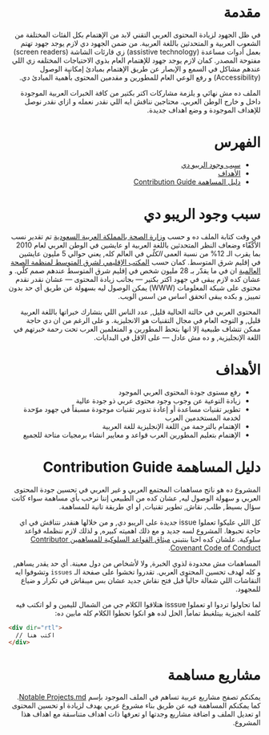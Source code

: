 <div dir="rtl">

# مقدمة
في ظل الجهود لزيادة المحتوى العربي التقني لابد من الإهتمام بكل الفئات المختلفة من الشعوب العربية و المتحدثين باللغة العربية. من ضمن الجهود دي لازم يوجد جهود تهتم بعمل أدوات مساعدة (assistive technology) زي قارئات الشاشة (screen readers) مفتوحة المصدر. كمان لازم يوجد جهود للإهتمام العام بذوي الاحتياجات المختلفه زي اللي عندهم مشاكل في السمع و الإبصار عن طريق الإهتمام بمبادئ إمكانية الوصول (Accessibility) و رفع الوعي العام للمطورين و مقدمين المحتوى بأهمية المبادئ دي.

الملف ده مش نهائي و يلزمة مشاركات اكتر بكتير من كافة الخبرات العربية الموجودة داخل و خارج الوطن العربي. محتاجين نناقش ايه اللي نقدر نعمله و ازاي نقدر نوصل للإهداف الموجودة و وضع اهداف جديدة. 

# الفهرس

- [سبب وجود الريبو دي](#سبب-وجود-الريبو-دي)
- [الأهداف](#الأهداف)
- [دليل المساهمة Contribution Guide](#دليل-المساهمة-contribution-guide)

# سبب وجود الريبو دي

في وقت كتابة الملف ده و حسب [وزارة الصحة بالمملكة العربية السعودية][1] تم تقدير نسب الأكّفّاء وضعاف النظر المتحدثين باللغة العربية او عايشين في الوطن العربي لعام 2010 بما يقرب الـ 12% من نسبة العمى *الكلّي* في العالم كله, يعني حوالي 5 مليون عايشين في إقليم شرق المتوسط. كمان حسب [المكتب الإقليمي لشرق المتوسط لمنظمة الصحة العالمية][2] ان في ما يقدّر بـ 28 مليون شخص في إقليم شرق المتوسط عندهم صمم كلّي. و عشان كده لازم يبقى في جهود اكتر بكتير — بجانب زيادة المحتوى — عشان نقدر نقدم محتوى على شبكة المعلومات (WWW) يمكن الوصول ليه بسهولة عن طريق أي حد بدون تمييز, و بكده يبقى اتحقق اساس من اسس الويب. 

المحتوى العربي في حالتة الحالية قليل, عدد الناس اللي بتشارك خبراتها باللغة العربية قليل, و التوجه العام في مجال التقنيات هو الانجليزية. و على الرغم من ان دي حاجة ممكن تتشاف طبيعية إلا انها بتحط المطورين و المتعلمين العرب تحت رحمة خبرتهم في اللغة الإنجليزية, و ده مش عادل — على الاقل في البدايات.

# الأهداف
- رفع مستوى جودة المحتوى العربي الموجود
- زيادة التوعية عن وجوب وجود محتوى عربي ذو جودة عالية
- تطوير تقنيات مساعدة أو إعادة تدوير تقنيات موجودة مسبقاً في جهود موّحدة لخدمة المستخدمين العرب
- الإهتمام بالترجمة من اللغة الإنجليزية للغة العربية
- الإهتمام بتعليم المطورين العرب قواعد و معايير انشاء برمجيات متاحة للجميع

# دليل المساهمة Contribution Guide
المشروع ده هو ناتج مساهمات المجتمع العربي و غير العربي في تحسين جودة المحتوى العربي و سهولة الوصول ليه, عشان كده من الطبيعي إننا نرحب بأي مساهمة سواء كانت سؤال بسيط, طلب, نقاش, تطوير تقنيات, او اي طريقة تانية للمساهمة. 

كل اللي عليكوا تعملوا issue جديدة على الريبو دي, و من خلالها هنقدر نتناقش في اي حاجة تحبوها. المشروع لسه جديد و مع ذلك اهميته كبيره, و لذلك لازم ننظمله قواعد سلوكية. علشان كده احنا بنتبنى [ميثاق القواعد السلوكية للمساهمين Contributor Covenant Code of Conduct][3]. 

المساهمات مش محدودة لذوي الخبرة, ولا لأشخاص من دول معينة. أي حد يقدر يساهم, و كله لهدف تحسين المحتوى العربي. تقدروا تخشوا على صفحة الـ `issues` وتشوفوا ايه النقاشات اللي شغالة حالياً قبل فتح نقاش جديد عشان بس ميبقاش في تكرار و ضياع للمجهود.

لما تحاولوا تردوا او تعملوا isssue هتلاقوا الكلام جي من الشمال لليمين و لو اتكتب فيه كلمة انجيزية بيتلغبط تماماً, الحل لده هو انكوا تحطوا الكلام كله مابين ده:

<div dir="ltr">

```html
<div dir="rtl">
  // اكتب هنا
</div>
```

</div>

# مشاريع مساهمة
يمكنكم تصفح مشاريع عربية تساهم في الملف الموجود بإسم [Notable Projects.md][4]. كما يمكنكم المساهمة فيه عن طريق بناء مشروع عربي يهدف لزيادة او تحسين المحتوى او تعديل الملف و اضافة مشاريع وجدتها او تعرفها ذات اهداف متناسقة مع اهداف هذا المشروع.

[1]: https://www.moh.gov.sa/HealthAwareness/HealthDay/2019/Pages/HealthDay-2019-10-10-001.aspx
[2]: http://www.emro.who.int/ar/control-and-preventions-of-blindness-and-deafness/about-the-programme/about-the-programme.html
[3]: Code%20of%20Conduct.md
[4]: Notable%20Projects.md

</div>
